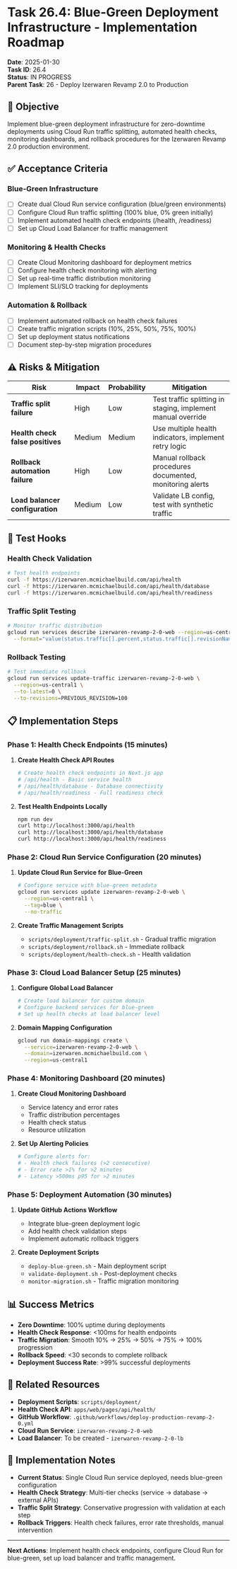 # Task 26.4: Blue-Green Deployment Infrastructure - Implementation Roadmap

**Date**: 2025-01-30  
**Task ID**: 26.4  
**Status**: IN PROGRESS  
**Parent Task**: 26 - Deploy Izerwaren Revamp 2.0 to Production

## 🎯 Objective

Implement blue-green deployment infrastructure for zero-downtime deployments
using Cloud Run traffic splitting, automated health checks, monitoring
dashboards, and rollback procedures for the Izerwaren Revamp 2.0 production
environment.

## ✅ Acceptance Criteria

### Blue-Green Infrastructure

- [ ] Create dual Cloud Run service configuration (blue/green environments)
- [ ] Configure Cloud Run traffic splitting (100% blue, 0% green initially)
- [ ] Implement automated health check endpoints (/health, /readiness)
- [ ] Set up Cloud Load Balancer for traffic management

### Monitoring & Health Checks

- [ ] Create Cloud Monitoring dashboard for deployment metrics
- [ ] Configure health check monitoring with alerting
- [ ] Set up real-time traffic distribution monitoring
- [ ] Implement SLI/SLO tracking for deployments

### Automation & Rollback

- [ ] Implement automated rollback on health check failures
- [ ] Create traffic migration scripts (10%, 25%, 50%, 75%, 100%)
- [ ] Set up deployment status notifications
- [ ] Document step-by-step migration procedures

## ⚠️ Risks & Mitigation

| Risk                             | Impact | Probability | Mitigation                                                   |
| -------------------------------- | ------ | ----------- | ------------------------------------------------------------ |
| **Traffic split failure**        | High   | Low         | Test traffic splitting in staging, implement manual override |
| **Health check false positives** | Medium | Medium      | Use multiple health indicators, implement retry logic        |
| **Rollback automation failure**  | High   | Low         | Manual rollback procedures documented, monitoring alerts     |
| **Load balancer configuration**  | Medium | Low         | Validate LB config, test with synthetic traffic              |

## 🧪 Test Hooks

### Health Check Validation

```bash
# Test health endpoints
curl -f https://izerwaren.mcmichaelbuild.com/api/health
curl -f https://izerwaren.mcmichaelbuild.com/api/health/database
curl -f https://izerwaren.mcmichaelbuild.com/api/health/readiness
```

### Traffic Split Testing

```bash
# Monitor traffic distribution
gcloud run services describe izerwaren-revamp-2-0-web --region=us-central1 \
  --format="value(status.traffic[].percent,status.traffic[].revisionName)"
```

### Rollback Testing

```bash
# Test immediate rollback
gcloud run services update-traffic izerwaren-revamp-2-0-web \
  --region=us-central1 \
  --to-latest=0 \
  --to-revisions=PREVIOUS_REVISION=100
```

## 📋 Implementation Steps

### Phase 1: Health Check Endpoints (15 minutes)

1. **Create Health Check API Routes**

   ```bash
   # Create health check endpoints in Next.js app
   # /api/health - Basic service health
   # /api/health/database - Database connectivity
   # /api/health/readiness - Full readiness check
   ```

2. **Test Health Endpoints Locally**
   ```bash
   npm run dev
   curl http://localhost:3000/api/health
   curl http://localhost:3000/api/health/database
   curl http://localhost:3000/api/health/readiness
   ```

### Phase 2: Cloud Run Service Configuration (20 minutes)

1. **Update Cloud Run Service for Blue-Green**

   ```bash
   # Configure service with blue-green metadata
   gcloud run services update izerwaren-revamp-2-0-web \
     --region=us-central1 \
     --tag=blue \
     --no-traffic
   ```

2. **Create Traffic Management Scripts**
   - `scripts/deployment/traffic-split.sh` - Gradual traffic migration
   - `scripts/deployment/rollback.sh` - Immediate rollback
   - `scripts/deployment/health-check.sh` - Health validation

### Phase 3: Cloud Load Balancer Setup (25 minutes)

1. **Configure Global Load Balancer**

   ```bash
   # Create load balancer for custom domain
   # Configure backend services for blue-green
   # Set up health checks at load balancer level
   ```

2. **Domain Mapping Configuration**
   ```bash
   gcloud run domain-mappings create \
     --service=izerwaren-revamp-2-0-web \
     --domain=izerwaren.mcmichaelbuild.com \
     --region=us-central1
   ```

### Phase 4: Monitoring Dashboard (20 minutes)

1. **Create Cloud Monitoring Dashboard**
   - Service latency and error rates
   - Traffic distribution percentages
   - Health check status
   - Resource utilization

2. **Set Up Alerting Policies**
   ```bash
   # Configure alerts for:
   # - Health check failures (>2 consecutive)
   # - Error rate >1% for >2 minutes
   # - Latency >500ms p95 for >2 minutes
   ```

### Phase 5: Deployment Automation (30 minutes)

1. **Update GitHub Actions Workflow**
   - Integrate blue-green deployment logic
   - Add health check validation steps
   - Implement automatic rollback triggers

2. **Create Deployment Scripts**
   - `deploy-blue-green.sh` - Main deployment script
   - `validate-deployment.sh` - Post-deployment checks
   - `monitor-migration.sh` - Traffic migration monitoring

## 📊 Success Metrics

- **Zero Downtime**: 100% uptime during deployments
- **Health Check Response**: <100ms for health endpoints
- **Traffic Migration**: Smooth 10% → 25% → 50% → 75% → 100% progression
- **Rollback Speed**: <30 seconds to complete rollback
- **Deployment Success Rate**: >99% successful deployments

## 🔗 Related Resources

- **Deployment Scripts**: `scripts/deployment/`
- **Health Check API**: `apps/web/pages/api/health/`
- **GitHub Workflow**: `.github/workflows/deploy-production-revamp-2-0.yml`
- **Cloud Run Service**: `izerwaren-revamp-2-0-web`
- **Load Balancer**: To be created - `izerwaren-revamp-2-0-lb`

## 📝 Implementation Notes

- **Current Status**: Single Cloud Run service deployed, needs blue-green
  configuration
- **Health Check Strategy**: Multi-tier checks (service → database → external
  APIs)
- **Traffic Split Strategy**: Conservative progression with validation at each
  step
- **Rollback Triggers**: Health check failures, error rate thresholds, manual
  intervention

---

**Next Actions**: Implement health check endpoints, configure Cloud Run for
blue-green, set up load balancer and traffic management.
